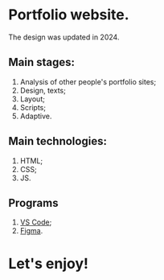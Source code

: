 # Portfolio website.
The design was updated in 2024.

## Main stages:
1. Analysis of other people's portfolio sites;
2. Design, texts;
3. Layout;
4. Scripts;
5. Adaptive.
## Main technologies:
1. HTML;
2. CSS;
3. JS.
## Programs
1. [VS Code](https://code.visualstudio.com);
2. [Figma](https://www.figma.com).
# Let's enjoy!
